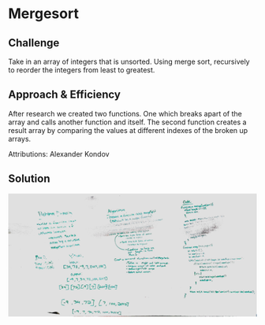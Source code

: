 # Mergesort

## Challenge
Take in an array of integers that is unsorted. Using merge sort, recursively to reorder the integers from least to greatest.

## Approach & Efficiency
After research we created two functions. One which breaks apart of the array and calls another function and itself. The second function creates a result array by comparing the values at different indexes of the broken up arrays.

Attributions: Alexander Kondov

## Solution
![Merge sort solution](./assets/merge-sort.jpg)